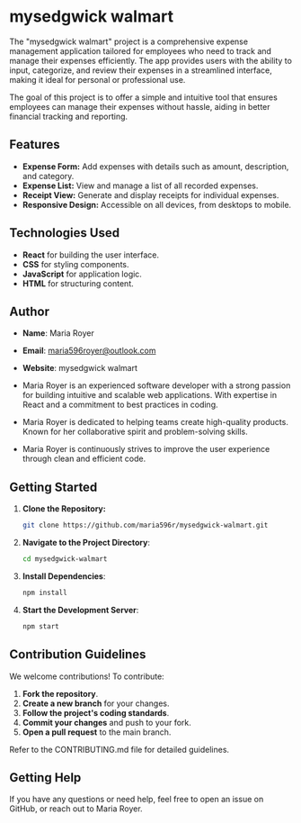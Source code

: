 # mysedgwick walmart

The "mysedgwick walmart" project is a comprehensive expense management application tailored for employees who need to track and manage their expenses efficiently. The app provides users with the ability to input, categorize, and review their expenses in a streamlined interface, making it ideal for personal or professional use.

The goal of this project is to offer a simple and intuitive tool that ensures employees can manage their expenses without hassle, aiding in better financial tracking and reporting.

## Features
- **Expense Form:** Add expenses with details such as amount, description, and category.
- **Expense List:** View and manage a list of all recorded expenses.
- **Receipt View:** Generate and display receipts for individual expenses.
- **Responsive Design:** Accessible on all devices, from desktops to mobile.

## Technologies Used
- **React** for building the user interface.
- **CSS** for styling components.
- **JavaScript** for application logic.
- **HTML** for structuring content.

## Author
- **Name**: Maria Royer  
- **Email**: maria596royer@outlook.com  
- **Website**: mysedgwick walmart

- Maria Royer is an experienced software developer with a strong passion for building intuitive and scalable web applications. With expertise in React and a commitment to best practices in coding.
- Maria Royer is dedicated to helping teams create high-quality products. Known for her collaborative spirit and problem-solving skills.
- Maria Royer is continuously strives to improve the user experience through clean and efficient code.

## Getting Started
1. **Clone the Repository:**
   ```bash
   git clone https://github.com/maria596r/mysedgwick-walmart.git
2. **Navigate to the Project Directory**:
   ```bash
   cd mysedgwick-walmart
3. **Install Dependencies**:
   ```bash
   npm install
4. **Start the Development Server**:
   ```bash
   npm start
## Contribution Guidelines
We welcome contributions! To contribute:

1. **Fork the repository**.
2. **Create a new branch** for your changes.
3. **Follow the project's coding standards**.
4. **Commit your changes** and push to your fork.
5. **Open a pull request** to the main branch.

Refer to the CONTRIBUTING.md file for detailed guidelines.

## Getting Help
If you have any questions or need help, feel free to open an issue on GitHub, or reach out to Maria Royer.


